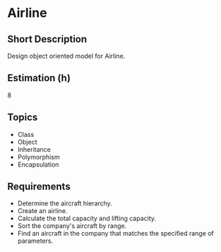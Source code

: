 # Airline

## Short Description

Design object oriented model for Airline.

## Estimation (h)

8

## Topics

* Class
* Object
* Inheritance
* Polymorphism
* Encapsulation

## Requirements

* Determine the aircraft hierarchy.
* Create an airline.
* Calculate the total capacity and lifting capacity.
* Sort the company's aircraft by range.
* Find an aircraft in the company that matches the specified range of parameters.

